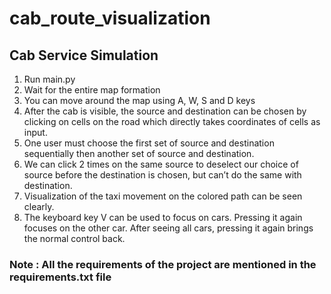 # cab_route_visualization

## Cab Service Simulation

1. Run main.py
2. Wait for the entire map formation
3. You can move around the map using A, W, S and D keys
4. After the cab is visible, the source and destination can be chosen by clicking on cells on the road which directly takes coordinates of cells as input.
5. One user must choose the first set of source and destination sequentially then another set of source and destination.
6. We can click 2 times on the same source to deselect our choice of source before the destination is chosen, but can’t do the same with destination. 
7. Visualization of the taxi movement on the colored path can be seen clearly.
8. The keyboard key V can be used to focus on cars. Pressing it again focuses on the other car. After seeing all cars, pressing it again brings the normal control back.

### Note : All the requirements of the project are mentioned in the requirements.txt file

